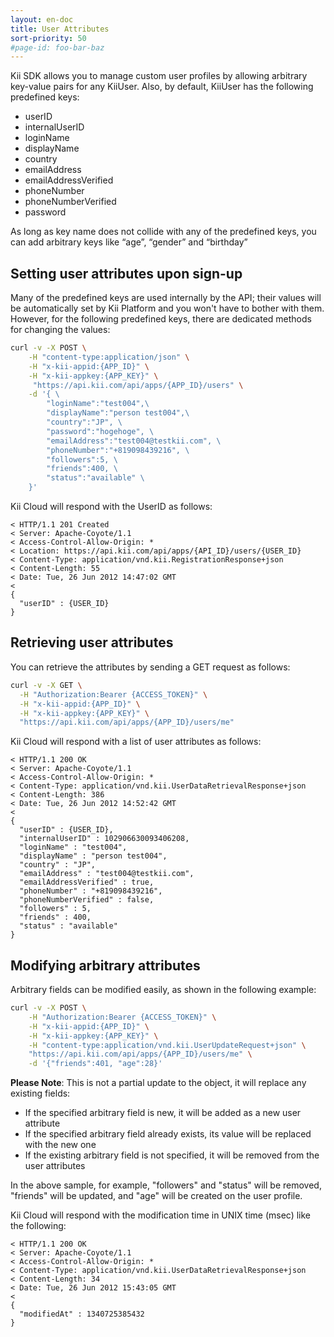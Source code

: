 ```yaml
---
layout: en-doc
title: User Attributes
sort-priority: 50
#page-id: foo-bar-baz
---
```

Kii SDK allows you to manage custom user profiles by allowing arbitrary key-value pairs for any KiiUser. Also, by default, KiiUser has the following predefined keys:

* userID
* internalUserID
* loginName
* displayName
* country
* emailAddress
* emailAddressVerified
* phoneNumber
* phoneNumberVerified
* password

As long as key name does not collide with any of the predefined keys, you can add arbitrary keys like “age”, “gender” and “birthday”

## Setting user attributes upon sign-up

Many of the predefined keys are used internally by the API; their values will be automatically set by Kii Platform and you won't have to bother with them. However, for the following predefined keys, there are dedicated methods for changing the values:

```sh
curl -v -X POST \
    -H "content-type:application/json" \
    -H "x-kii-appid:{APP_ID}" \
    -H "x-kii-appkey:{APP_KEY}" \
     "https://api.kii.com/api/apps/{APP_ID}/users" \
    -d '{ \
        "loginName":"test004",\
        "displayName":"person test004",\
        "country":"JP", \
        "password":"hogehoge", \
        "emailAddress":"test004@testkii.com", \
        "phoneNumber":"+819098439216", \
        "followers":5, \
        "friends":400, \
        "status":"available" \
    }'
```

 Kii Cloud will respond with the UserID as follows:

```
< HTTP/1.1 201 Created
< Server: Apache-Coyote/1.1
< Access-Control-Allow-Origin: *
< Location: https://api.kii.com/api/apps/{API_ID}/users/{USER_ID}
< Content-Type: application/vnd.kii.RegistrationResponse+json
< Content-Length: 55
< Date: Tue, 26 Jun 2012 14:47:02 GMT
<
{
  "userID" : {USER_ID}
}
```

## Retrieving user attributes

You can retrieve the attributes by sending a GET request as follows:

```sh
curl -v -X GET \
  -H "Authorization:Bearer {ACCESS_TOKEN}" \
  -H "x-kii-appid:{APP_ID}" \
  -H "x-kii-appkey:{APP_KEY}" \
  "https://api.kii.com/api/apps/{APP_ID}/users/me"
```

Kii Cloud will respond with a list of user attributes as follows:

```
< HTTP/1.1 200 OK
< Server: Apache-Coyote/1.1
< Access-Control-Allow-Origin: *
< Content-Type: application/vnd.kii.UserDataRetrievalResponse+json
< Content-Length: 386
< Date: Tue, 26 Jun 2012 14:52:42 GMT
<
{
  "userID" : {USER_ID},
  "internalUserID" : 102906630093406208,
  "loginName" : "test004",
  "displayName" : "person test004",
  "country" : "JP",
  "emailAddress" : "test004@testkii.com",
  "emailAddressVerified" : true,
  "phoneNumber" : "+819098439216",
  "phoneNumberVerified" : false,
  "followers" : 5,
  "friends" : 400,
  "status" : "available"
}
```

## Modifying arbitrary attributes

Arbitrary fields can be modified easily, as shown in the following example:

```sh
curl -v -X POST \
    -H "Authorization:Bearer {ACCESS_TOKEN}" \
    -H "x-kii-appid:{APP_ID}" \
    -H "x-kii-appkey:{APP_KEY}" \
    -H "content-type:application/vnd.kii.UserUpdateRequest+json" \
    "https://api.kii.com/api/apps/{APP_ID}/users/me" \
    -d '{"friends":401, "age":28}'
```

**Please Note**: This is not a partial update to the object, it will replace any existing fields:

* If the specified arbitrary field is new, it will be added as a new user attribute
* If the specified arbitrary field already exists, its value will be replaced with the new one
* If the existing arbitrary field is not specified, it will be removed from the user attributes

In the above sample, for example, "followers" and "status" will be removed, "friends" will be updated, and "age" will be created on the user profile.

Kii Cloud will respond with the modification time in UNIX time (msec) like the following:

```
< HTTP/1.1 200 OK
< Server: Apache-Coyote/1.1
< Access-Control-Allow-Origin: *
< Content-Type: application/vnd.kii.UserDataRetrievalResponse+json
< Content-Length: 34
< Date: Tue, 26 Jun 2012 15:43:05 GMT
<
{
  "modifiedAt" : 1340725385432
}
```
